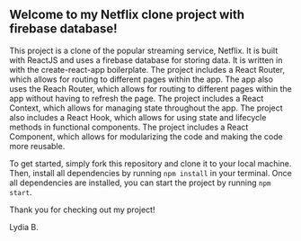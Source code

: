 
## Welcome to my Netflix clone project with firebase database!

This project is a clone of the popular streaming service, Netflix. It is built with ReactJS and uses a firebase database for storing data. It is written in with the create-react-app boilerplate. The project includes a React Router, which allows for routing to different pages within the app. The app also uses the Reach Router, which allows for routing to different pages within the app without having to refresh the page. The project includes a React Context, which allows for managing state throughout the app. The project also includes a React Hook, which allows for using state and lifecycle methods in functional components. The project includes a React Component, which allows for modularizing the code and making the code more reusable.

To get started, simply fork this repository and clone it to your local machine. Then, install all dependencies by running `npm install` in your terminal. Once all dependencies are installed, you can start the project by running `npm start`.

Thank you for checking out my project!

Lydia B.

